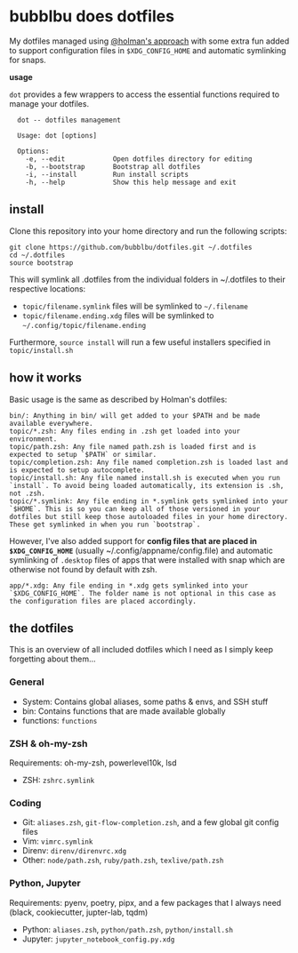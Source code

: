 # bubblbu does dotfiles

My dotfiles managed using [@holman's approach](https://github.com/holman/dotfiles) with some extra fun added to support configuration files in `$XDG_CONFIG_HOME` and automatic symlinking for snaps.

**usage**

`dot` provides a few wrappers to access the essential functions required to manage your dotfiles. 

```shell
  dot -- dotfiles management

  Usage: dot [options]

  Options:
    -e, --edit            Open dotfiles directory for editing
    -b, --bootstrap       Bootstrap all dotfiles
    -i, --install         Run install scripts
    -h, --help            Show this help message and exit
```

## install

Clone this repository into your home directory and run the following scripts:

```
git clone https://github.com/bubblbu/dotfiles.git ~/.dotfiles
cd ~/.dotfiles
source bootstrap
```

This will symlink all .dotfiles from the individual folders in ~/.dotfiles to their respective locations:

- `topic/filename.symlink` files will be symlinked to `~/.filename`
- `topic/filename.ending.xdg` files will be symlinked to `~/.config/topic/filename.ending`

Furthermore, `source install` will run a few useful installers specified in `topic/install.sh`

## how it works

Basic usage is the same as described by Holman's dotfiles:

```
bin/: Anything in bin/ will get added to your $PATH and be made available everywhere.
topic/*.zsh: Any files ending in .zsh get loaded into your environment.
topic/path.zsh: Any file named path.zsh is loaded first and is expected to setup `$PATH` or similar.
topic/completion.zsh: Any file named completion.zsh is loaded last and is expected to setup autocomplete.
topic/install.sh: Any file named install.sh is executed when you run `install`. To avoid being loaded automatically, its extension is .sh, not .zsh.
topic/*.symlink: Any file ending in *.symlink gets symlinked into your `$HOME`. This is so you can keep all of those versioned in your dotfiles but still keep those autoloaded files in your home directory. These get symlinked in when you run `bootstrap`.
```

However, I've also added support for **config files that are placed in `$XDG_CONFIG_HOME`** (usually ~/.config/appname/config.file) and automatic symlinking of `.desktop` files of apps that were installed with snap which are otherwise not found by default with zsh. 

```
app/*.xdg: Any file ending in *.xdg gets symlinked into your `$XDG_CONFIG_HOME`. The folder name is not optional in this case as the configuration files are placed accordingly.
```

## the dotfiles

This is an overview of all included dotfiles which I need as I simply keep forgetting about them... 

### General

- System: Contains global aliases, some paths & envs, and SSH stuff
- bin: Contains functions that are made available globally
- functions: `functions`

### ZSH & oh-my-zsh

Requirements: oh-my-zsh, powerlevel10k, lsd

- ZSH: `zshrc.symlink`

### Coding

- Git: `aliases.zsh`, `git-flow-completion.zsh`, and a few global git config files
- Vim: `vimrc.symlink`
- Direnv: `direnv/direnvrc.xdg`
- Other: `node/path.zsh`, `ruby/path.zsh`, `texlive/path.zsh`

### Python, Jupyter

Requirements: pyenv, poetry, pipx, and a few packages that I always need (black, cookiecutter, jupter-lab, tqdm)

- Python: `aliases.zsh`, `python/path.zsh`, `python/install.sh`
- Jupyter: `jupyter_notebook_config.py.xdg`